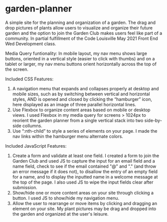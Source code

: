 # garden-planner
A simple site for the planning and organization of a garden. The drag and drop pictures of plants allow users to visualize and organize their future garden and the option to join the Garden Club makes users feel like part of a community. In partial fulfillment of the Code Louisville May 2021 Front End Wed Development class.

Media Query funtionality:
In mobile layout, my nav menu shows large buttons, oriented in a vertical style (easier to click with thumbs) and on a tablet or larger, my nav menu buttons orient horizontally across the top of the screen.

Included CSS Features: 
1) A navigation menu that expands and collapses properly at desktop and mobile sizes, such as by switching between vertical and horizontal styles, AND is opened and closed by clicking the “hamburger” icon, here displayed as an image of three parallel horizontal lines.
2) Use Flexbox to organize content areas based on mobile or desktop views. I used Flexbox in my media query for screens > 1024px to reorient the garden planner from a single vertical stack into two side-by-side collumns.
3) Use “:nth-child” to style a series of elements on your page. I made the nav links within the hamburger menu alternate colors.

Included JavaScript Features:
1) Create a form and validate at least one field. I created a form to join the Garden Club and used JS to capture the input for an email field and a name field, check to see if the email contained "@" and "." (and throw an error message if it does not), to disallow the entry of an empty field for a name, and to display the inputted name in a welcome message at the top of the page. I also used JS to wipe the input fields clear after submission.
2) Show/hide one or more content areas on your site through clicking a button. I used JS to show/hide my navigation menu.
3) Allow the user to rearrange or move items by clicking and dragging an element on your site. My plant pictures may be drag and dropped into the garden and organized at the user's leisure.